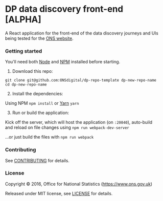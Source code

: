 DP data discovery front-end [ALPHA]
================

A React application for the front-end of the data discovery journeys and UIs being tested for the [ONS website](https://www.ons.gov.uk).

### Getting started

You'll need both [Node](https://nodejs.org/en/) and [NPM](https://www.npmjs.com/) installed before starting. 


1. Download this repo:

`git clone git@github.com:ONSdigital/dp-repo-template dp-new-repo-name`
`cd dp-new-repo-name`


2. Install the dependencies:

Using NPM `npm install` or [Yarn](https://github.com/yarnpkg/yarn) 
`yarn` 


3. Run or build the application:

Kick off the server, which will host the application (on `:20040`), auto-build and reload on file changes using
`npm run webpack-dev-server`
 
 ...or just build the files with
 `npm run webpack`
 

### Contributing

See [CONTRIBUTING](CONTRIBUTING.md) for details.

### License

Copyright ©‎ 2016, Office for National Statistics (https://www.ons.gov.uk)

Released under MIT license, see [LICENSE](LICENSE.md) for details.
